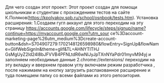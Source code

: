 Для чего создан этот проект:
Этот проект создан для помощи школьникам и студентам с прохождением тестов на сайте К.Поляков(https://kpolyakov.spb.ru/school/osnbook/tests.htm).
Установка расширения:
1.Создаем гугл аккаунт для этого переходим на эту страницу https://accounts.google.com/lifecycle/steps/signup/name?continue=https://myaccount.google.com?utm_sour
ce%3Daccount-marketing-page%26utm_medium%3Dcreate-account-button&dsh=S704907279:1702148126598980&flowEntry=SignUp&flowName=GlifWebSignIn&theme=glif&TL=AHNYTITHJ
GsMgUyZ2Id24l8bJFVVB4PFNLtdR6wNlJyJpTXnNYaPdr01myvM94yj
и заполняем необходимые данные
2.chrome://extensions/ переходим на эту вкладку и вверхнем правом углу включаем режим разработчика , после нажимаем на кнопку загрузить распакованное расширение и туда помещаем 
папку со всеми файлами из этого репозитория.
